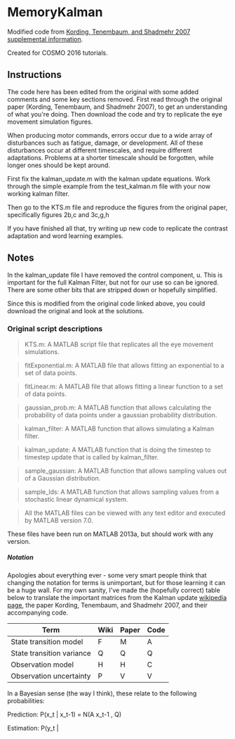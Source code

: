 # MemoryKalman

Modified code from [Kording, Tenembaum, and Shadmehr 2007 supplemental information](http://www.nature.com/neuro/journal/v10/n6/suppinfo/nn1901_S1.html).

Created for COSMO 2016 tutorials.

## Instructions

The code here has been edited from the original with some added comments and some key sections removed.
First read through the original paper (Kording, Tenembaum, and Shadmehr 2007), to get an understanding of what you're doing. Then download the code and try to replicate the eye movement simulation figures.

When producing motor commands, errors occur due to a wide array of disturbances such as fatigue, damage, or development. All of these disturbances occur at different timescales, and require different adaptations. Problems at a shorter timescale should be forgotten, while longer ones should be kept around.

First fix the kalman_update.m with the kalman update equations. Work through the simple example from the test_kalman.m file with your now working kalman filter.

Then go to the KTS.m file and reproduce the figures from the original paper, specifically figures 2b,c and 3c,g,h

If you have finished all that, try writing up new code to replicate the contrast adaptation and word learning examples.

## Notes

In the kalman_update file I have removed the control component, u. This is important for the full Kalman Filter, but not for our use so can be ignored. There are some other bits that are stripped down or hopefully simplified.

Since this is modified from the original code linked above, you could download the original and look at the solutions.

### Original script descriptions

> KTS.m: A MATLAB script file that replicates all the eye movement simulations.

> fitExponential.m: A MATLAB file that allows fitting an exponential to a set of data points.

> fitLinear.m: A MATLAB file that allows fitting a linear function to a set of data points.

> gaussian_prob.m: A MATLAB function that allows calculating the probability of data points under a gaussian probability distribution.

> kalman_filter: A MATLAB function that allows simulating a Kalman filter.

> kalman_update: A MATLAB function that is doing the timestep to timestep update that is called by kalman_filter.

> sample_gaussian: A MATLAB function that allows sampling values out of a Gaussian distribution.

> sample_lds: A MATLAB function that allows sampling values from a stochastic linear dynamical system.

> All the MATLAB files can be viewed with any text editor and executed by MATLAB version 7.0.

These files have been run on MATLAB 2013a, but should work with any version.

##### Notation
Apologies about everything ever - some very smart people think that changing the notation for terms is unimportant, but for those learning it can be a huge wall. For my own sanity, I've made the (hopefully correct) table below to translate the important matrices from the Kalman update [wikipedia page](https://en.wikipedia.org/wiki/Kalman_filter), the paper Kording, Tenembaum, and Shadmehr 2007, and their accompanying code.

Term | Wiki | Paper | Code
--- | --- | --- | ---
State transition model | F | M | A
State transition variance | Q | Q | Q
Observation model | H | H | C
Observation uncertainty | P | V | V

In a Bayesian sense (the way I think), these relate to the following probabilities:

Prediction: P(x_t | x_t-1) = N(A x_t-1 , Q)

Estimation: P(y_t |
